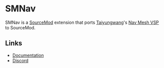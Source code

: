SMNav
======

[SourceMod]: https://www.sourcemod.net/
[Nav Mesh VSP]: https://github.com/taiyungwang/valve_source_plugin_navmesh
[Taiyungwang]: https://github.com/taiyungwang
[C++ STL]: https://en.wikipedia.org/wiki/Standard_Template_Library
[STL branch]: https://github.com/caxanga334/SMNav/tree/stl-conversion
[Documentation]: docs/README.md
[Discord]: https://discord.gg/bh9g8MebJn

SMNav is a [SourceMod] extension that ports [Taiyungwang]'s [Nav Mesh VSP] to SourceMod.

## Links

- [Documentation]
- [Discord]